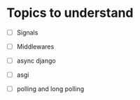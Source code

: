 # Topics to understand
- [ ] Signals
- [ ] Middlewares
- [ ] async django
- [ ] asgi
- [ ] polling and long polling

